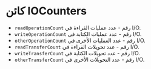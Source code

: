 # كائن IOCounters

* `readOperationCount` رقم - عدد عمليات القراءة في I/O.
* `writeOperationCount` رقم - عدد عمليات الكتابة في I/O.
* `otherOperationCount` رقم - عدد العمليات الأخرى في I/O.
* `readTransferCount` رقم - عدد تحويلات القراءة في I/O.
* `writeTransferCount` رقم - عدد تحويلات الكتابة في I/O.
* `otherTransferCount` رقم - عدد التحويلات الأخرى في I/O.
